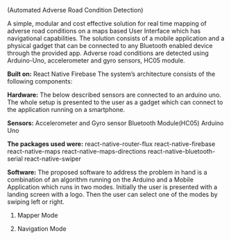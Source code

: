 (Automated Adverse Road Condition Detection)

A simple, modular and cost effective solution for real time mapping of adverse road conditions on a maps based User Interface which has navigational capabilities. The solution consists of a mobile application and a physical gadget that can be connected to any Bluetooth enabled device through the provided app. Adverse road conditions are detected using Arduino-Uno, accelerometer and gyro sensors, HC05 module.

**Built on:**
React Native
Firebase
The system’s architecture consists of the following components:

**Hardware:** The below described sensors are connected to an arduino uno. The whole setup is presented to the user as a gadget which can connect to the application running on a smartphone.

**Sensors:**
Accelerometer and Gyro sensor
Bluetooth Module(HC05)
Arduino Uno

**The packages used were:**
react-native-router-flux
react-native-firebase
react-native-maps
react-native-maps-directions
react-native-bluetooth-serial
react-native-swiper

**Software:** The proposed software to address the problem in hand is a combination of an algorithm running on the Arduino and a Mobile Application which runs in two modes. Initially the user is presented with a landing screen with a logo. Then the user can select one of the modes by swiping left or right.

1) Mapper Mode

2) Navigation Mode
